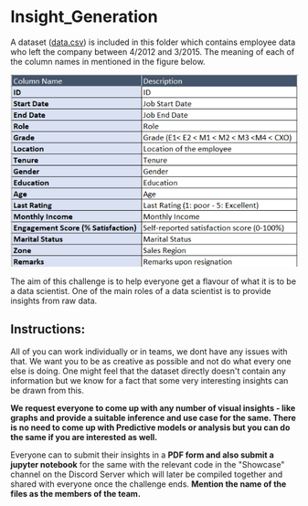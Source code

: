 # Insight_Generation

A dataset ([data.csv](./data.csv)) is included in this folder which contains employee data who left the company between 4/2012 and 3/2015. The meaning of each of the column names in mentioned in the figure below.

![figure](./labels.png)

The aim of this challenge is to help everyone get a flavour of what it is to be a data scientist. One of the main roles of a data scientist is to provide insights from raw data.


## Instructions:

All of you can work individually or in teams, we dont have any issues with that. We want you to be as creative as possible and not do what every one else is doing. One might feel that the dataset directly doesn't contain any information but we know for a fact that some very interesting insights can be drawn from this. 

**We request everyone to come up with any number of visual insights - like graphs and provide a suitable inference and use case for the same. There is no need to come up with Predictive models or analysis but you can do the same if you are interested as well.** 

Everyone can to submit their insights in a **PDF form and also submit a jupyter notebook** for the same with the relevant code in the "Showcase" channel on the Discord Server which will later be compiled together and shared with everyone once the challenge ends. **Mention the name of the files as the members of the team.**

